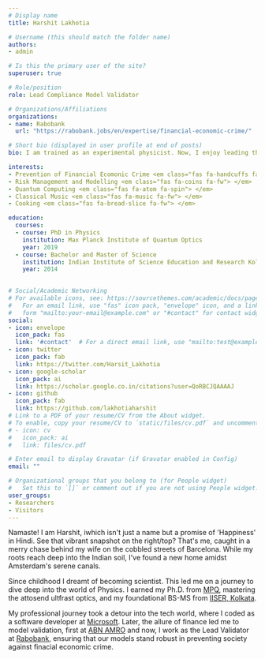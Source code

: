 ```yaml
---
# Display name
title: Harshit Lakhotia

# Username (this should match the folder name)
authors:
- admin

# Is this the primary user of the site?
superuser: true

# Role/position
role: Lead Compliance Model Validator 

# Organizations/Affiliations
organizations:
- name: Rabobank
  url: "https://rabobank.jobs/en/expertise/financial-economic-crime/"

# Short bio (displayed in user profile at end of posts)
bio: I am trained as an experimental physicist. Now, I enjoy leading the validation of models designed to prevent financial economic crimes at Rabobank in the Netherlands.

interests:
- Prevention of Financial Ecomonic Crime <em class="fas fa-handcuffs fa-fw"> </em>
- Risk Management and Modelling <em class="fas fa-coins fa-fw"> </em>
- Quantum Computing <em class="fas fa-atom fa-spin"> </em>
- Classical Music <em class="fas fa-music fa-fw"> </em>
- Cooking <em class="fas fa-bread-slice fa-fw"> </em>

education:
  courses:
  - course: PhD in Physics
    institution: Max Planck Institute of Quantum Optics 
    year: 2019
  - course: Bachelor and Master of Science
    institution: Indian Institute of Science Education and Research Kolkata 
    year: 2014
 

# Social/Academic Networking
# For available icons, see: https://sourcethemes.com/academic/docs/page-builder/#icons
#   For an email link, use "fas" icon pack, "envelope" icon, and a link in the
#   form "mailto:your-email@example.com" or "#contact" for contact widget.
social:
- icon: envelope
  icon_pack: fas
  link: '#contact'  # For a direct email link, use "mailto:test@example.org".
- icon: twitter
  icon_pack: fab
  link: https://twitter.com/Harsit_Lakhotia
- icon: google-scholar
  icon_pack: ai
  link: https://scholar.google.co.in/citations?user=QoRBCJQAAAAJ
- icon: github
  icon_pack: fab
  link: https://github.com/lakhotiaharshit
# Link to a PDF of your resume/CV from the About widget.
# To enable, copy your resume/CV to `static/files/cv.pdf` and uncomment the lines below.
# - icon: cv
#   icon_pack: ai
#   link: files/cv.pdf

# Enter email to display Gravatar (if Gravatar enabled in Config)
email: ""

# Organizational groups that you belong to (for People widget)
#   Set this to `[]` or comment out if you are not using People widget.
user_groups:
- Researchers
- Visitors
---
```

Namaste! <em class="fas fa-praying-hands fa-fw"> </em> I am Harshit, iwhich isn't just a name but a promise of 'Happiness' in Hindi. See that vibrant snapshot on the right/top? That's me, caught in a merry chase behind my wife on the cobbled streets of Barcelona. While my roots reach deep into the Indian soil, I've found a new home amidst Amsterdam's serene canals.

Since childhood I dreamt of becoming scientist.  This led me on a journey to dive deep into the world of Physics. I earned my Ph.D. from [MPQ](www.mpq.mpg.de), mastering the attosend ultfrast optics, and my foundational BS-MS from [IISER, Kolkata](www.iiserkol.ac.in).

My professional journey took a detour into the tech world, where I coded as a software developer at [Microsoft](https://azure.microsoft.com/en-gb/solutions/quantum-computing/technology/). Later, the allure of finance led me to model validation, first at [ABN AMRO](https://www.abnamro.com/) and now, I work as the Lead Validator at [Rabobank](https://www.rabobank.com/), ensuring that our models stand robust in preventing society against finacial economic crime.



